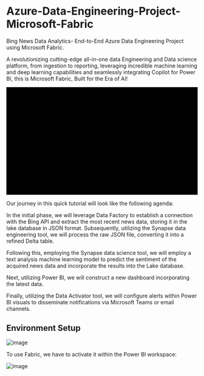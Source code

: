 # Azure-Data-Engineering-Project-Microsoft-Fabric
Bing News Data Analytics- End-to-End Azure Data Engineering Project using Microsoft Fabric.

A revolutionizing cutting-edge all-in-one data Engineering and Data science platform, from ingestion to reporting, leveraging incredible machine learning and deep learning capabilities and seamlessly integrating Copilot for Power BI, this is Microsoft Fabric, Built for the Era of AI!

<img src="https://github.com/ThamerAissaoui/Azure-Data-Engineering-Project-Microsoft-Fabric/blob/main/WORKFLOW.gif" align="center"/> 

Our journey in this quick tutorial will look like the following agenda:

In the initial phase, we will leverage Data Factory to establish a connection with the Bing API and extract the most recent news data, storing it in the lake database in JSON format. 
Subsequently, utilizing the Synapse data engineering tool, we will process the raw JSON file, converting it into a refined Delta table. 

Following this, employing the Synapse data science tool, we will employ a text analysis machine learning model to predict the sentiment of the acquired news data and incorporate the results into the Lake database. 

Next, utilizing Power BI, we will construct a new dashboard incorporating the latest data. 

Finally, utilizing the Data Activator tool, we will configure alerts within Power BI visuals to disseminate notifications via Microsoft Teams or email channels.

## Environment Setup
![image](https://github.com/ThamerAissaoui/Azure-Data-Engineering-Project-Microsoft-Fabric/assets/36975418/15b966bc-dd1b-4a2c-9cae-336590cc60b5)

To use Fabric, we have to activate it within the Power BI workspace:

![image](https://github.com/ThamerAissaoui/Azure-Data-Engineering-Project-Microsoft-Fabric/assets/36975418/ebade1bf-e9c5-43db-80a6-f8e445fda981)

